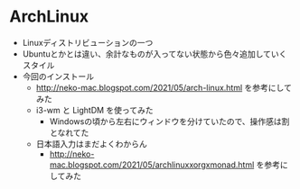 # ArchLinux

- Linuxディストリビューションの一つ
- Ubuntuとかとは違い、余計なものが入ってない状態から色々追加していくスタイル
- 今回のインストール
  - http://neko-mac.blogspot.com/2021/05/arch-linux.html を参考にしてみた
  - i3-wm と LightDM を使ってみた
    - Windowsの頃から左右にウィンドウを分けていたので、操作感は割となれてた
  - 日本語入力はまだよくわからん
    - http://neko-mac.blogspot.com/2021/05/archlinuxxorgxmonad.html を参考にしてみた
